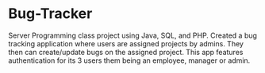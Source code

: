 # Bug-Tracker
Server Programming class project using Java, SQL, and PHP.   Created a bug tracking application where users are assigned projects by admins. They then can create/update bugs on the assigned project.  This app features authentication for its 3 users them being an employee, manager or admin.
